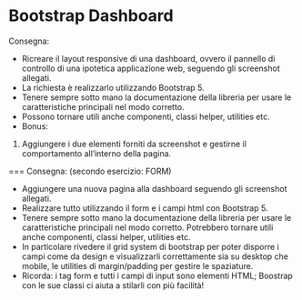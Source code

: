 Bootstrap Dashboard
===
Consegna:
- Ricreare il layout responsive di una dashboard, ovvero il pannello di controllo di una ipotetica applicazione web, seguendo gli screenshot allegati.
- La richiesta è realizzarlo utilizzando Bootstrap 5.
- Tenere sempre sotto mano la documentazione della libreria per usare le caratteristiche principali nel modo corretto. 
- Possono tornare utili anche componenti, classi helper, utilities etc.
- Bonus:
1. Aggiungere i due elementi forniti da screenshot e gestirne il comportamento all’interno della pagina.

===
Consegna: (secondo esercizio: FORM)
- Aggiungere una nuova pagina alla dashboard seguendo gli screenshot allegati.
- Realizzare tutto utilizzando il form e i campi html con Bootstrap 5.
- Tenere sempre sotto mano la documentazione della libreria per usare le caratteristiche principali nel modo corretto. Potrebbero tornare utili anche componenti, classi helper, utilities etc.
- In particolare rivedere il grid system di bootstrap per poter disporre i campi come da design e visualizzarli correttamente sia su desktop che mobile, le utilities di margin/padding per gestire le spaziature.
- Ricorda: i tag form e tutti i campi di input sono elementi HTML; Boostrap con le sue classi ci aiuta a stilarli con più facilità!